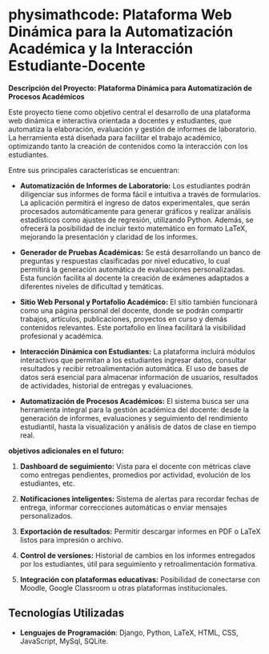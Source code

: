 # physimathcode: Plataforma Web Dinámica para la Automatización Académica y la Interacción Estudiante-Docente

**Descripción del Proyecto: Plataforma Dinámica para Automatización de Procesos Académicos**

Este proyecto tiene como objetivo central el desarrollo de una plataforma web dinámica e interactiva orientada a docentes y estudiantes, que automatiza la elaboración, evaluación y gestión de informes de laboratorio. La herramienta está diseñada para facilitar el trabajo académico, optimizando tanto la creación de contenidos como la interacción con los estudiantes.

Entre sus principales características se encuentran:

* **Automatización de Informes de Laboratorio:**
  Los estudiantes podrán diligenciar sus informes de forma fácil e intuitiva a través de formularios. La aplicación permitirá el ingreso de datos experimentales, que serán procesados automáticamente para generar gráficos y realizar análisis estadísticos como ajustes de regresión, utilizando Python. Además, se ofrecerá la posibilidad de incluir texto matemático en formato LaTeX, mejorando la presentación y claridad de los informes.

* **Generador de Pruebas Académicas:**
  Se está desarrollando un banco de preguntas y respuestas clasificadas por nivel educativo, lo cual permitirá la generación automática de evaluaciones personalizadas. Esta función facilita al docente la creación de exámenes adaptados a diferentes niveles de dificultad y temáticas.

* **Sitio Web Personal y Portafolio Académico:**
  El sitio también funcionará como una página personal del docente, donde se podrán compartir trabajos, artículos, publicaciones, proyectos en curso y demás contenidos relevantes. Este portafolio en línea facilitará la visibilidad profesional y académica.

* **Interacción Dinámica con Estudiantes:**
  La plataforma incluirá módulos interactivos que permitan a los estudiantes ingresar datos, consultar resultados y recibir retroalimentación automática. El uso de bases de datos será esencial para almacenar información de usuarios, resultados de actividades, historial de entregas y evaluaciones.

* **Automatización de Procesos Académicos:**
  El sistema busca ser una herramienta integral para la gestión académica del docente: desde la generación de informes, evaluaciones y seguimiento del rendimiento estudiantil, hasta la visualización y análisis de datos de clase en tiempo real.

**objetivos adicionales en el futuro:**

1. **Dashboard de seguimiento:** Vista para el docente con métricas clave como entregas pendientes, promedios por actividad, evolución de los estudiantes, etc.

2. **Notificaciones inteligentes:** Sistema de alertas para recordar fechas de entrega, informar correcciones automáticas o enviar mensajes personalizados.

3. **Exportación de resultados:** Permitir descargar informes en PDF o LaTeX listos para impresión o archivo.

4. **Control de versiones:** Historial de cambios en los informes entregados por los estudiantes, útil para seguimiento y retroalimentación formativa.

5. **Integración con plataformas educativas:** Posibilidad de conectarse con Moodle, Google Classroom u otras plataformas institucionales.


## Tecnologías Utilizadas

- **Lenguajes de Programación**: Django, Python, LaTeX, HTML, CSS, JavaScript, MySql, SQLite.
